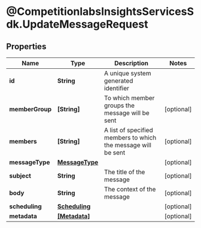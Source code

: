 # @CompetitionlabsInsightsServicesSdk.UpdateMessageRequest

## Properties

Name | Type | Description | Notes
------------ | ------------- | ------------- | -------------
**id** | **String** | A unique system generated identifier | 
**memberGroup** | **[String]** | To which member groups the message will be sent | [optional] 
**members** | **[String]** | A list of specified members to which the message will be sent | [optional] 
**messageType** | [**MessageType**](MessageType.md) |  | [optional] 
**subject** | **String** | The title of the message | [optional] 
**body** | **String** | The context of the message | [optional] 
**scheduling** | [**Scheduling**](Scheduling.md) |  | [optional] 
**metadata** | [**[Metadata]**](Metadata.md) |  | [optional] 


